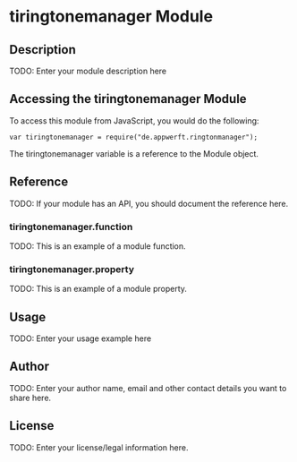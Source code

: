 # tiringtonemanager Module

## Description

TODO: Enter your module description here

## Accessing the tiringtonemanager Module

To access this module from JavaScript, you would do the following:

    var tiringtonemanager = require("de.appwerft.ringtonmanager");

The tiringtonemanager variable is a reference to the Module object.

## Reference

TODO: If your module has an API, you should document
the reference here.

### tiringtonemanager.function

TODO: This is an example of a module function.

### tiringtonemanager.property

TODO: This is an example of a module property.

## Usage

TODO: Enter your usage example here

## Author

TODO: Enter your author name, email and other contact
details you want to share here.

## License

TODO: Enter your license/legal information here.
